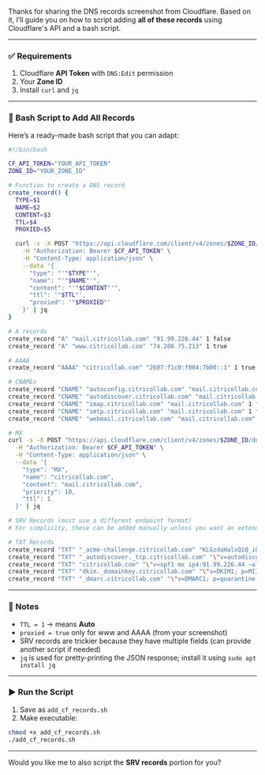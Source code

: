 Thanks for sharing the DNS records screenshot from Cloudflare. Based on it, I’ll guide you on how to script adding **all of these records** using Cloudflare's API and a bash script.

---

### ✅ Requirements

1. Cloudflare **API Token** with `DNS:Edit` permission
2. Your **Zone ID**
3. Install `curl` and `jq`

---

### 📜 Bash Script to Add All Records

Here’s a ready-made bash script that you can adapt:

```bash
#!/bin/bash

CF_API_TOKEN="YOUR_API_TOKEN"
ZONE_ID="YOUR_ZONE_ID"

# Function to create a DNS record
create_record() {
  TYPE=$1
  NAME=$2
  CONTENT=$3
  TTL=$4
  PROXIED=$5

  curl -s -X POST "https://api.cloudflare.com/client/v4/zones/$ZONE_ID/dns_records" \
    -H "Authorization: Bearer $CF_API_TOKEN" \
    -H "Content-Type: application/json" \
    --data '{
      "type": "'"$TYPE"'",
      "name": "'"$NAME"'",
      "content": "'"$CONTENT"'",
      "ttl": '"$TTL"',
      "proxied": '"$PROXIED"'
    }' | jq
}

# A records
create_record "A" "mail.citricollab.com" "91.99.226.44" 1 false
create_record "A" "www.citricollab.com" "74.208.75.213" 1 true

# AAAA
create_record "AAAA" "citricollab.com" "2607:f1c0:f084:7b00::1" 1 true

# CNAMEs
create_record "CNAME" "autoconfig.citricollab.com" "mail.citricollab.com" 1 false
create_record "CNAME" "autodiscover.citricollab.com" "mail.citricollab.com" 1 false
create_record "CNAME" "imap.citricollab.com" "mail.citricollab.com" 1 false
create_record "CNAME" "smtp.citricollab.com" "mail.citricollab.com" 1 false
create_record "CNAME" "webmail.citricollab.com" "mail.citricollab.com" 1 false

# MX
curl -s -X POST "https://api.cloudflare.com/client/v4/zones/$ZONE_ID/dns_records" \
  -H "Authorization: Bearer $CF_API_TOKEN" \
  -H "Content-Type: application/json" \
  --data '{
    "type": "MX",
    "name": "citricollab.com",
    "content": "mail.citricollab.com",
    "priority": 10,
    "ttl": 1
  }' | jq

# SRV Records (must use a different endpoint format)
# For simplicity, these can be added manually unless you want an extended version

# TXT Records
create_record "TXT" "_acme-challenge.citricollab.com" "KLGzdaHalxQiQ_iQCXyjjUXik...." 1 false
create_record "TXT" "_autodiscover._tcp.citricollab.com" "\"v=autodiscover1\"" 1 false
create_record "TXT" "citricollab.com" "\"v=spf1 mx ip4:91.99.226.44 ~all\"" 1 false
create_record "TXT" "dkim._domainkey.citricollab.com" "\"v=DKIM1; p=MIIBIjANBgkqhkiG...\"" 1 false
create_record "TXT" "_dmarc.citricollab.com" "\"v=DMARC1; p=quarantine; rua=mailto:...\"" 1 false
```

---

### 📌 Notes

* `TTL = 1` → means **Auto**
* `proxied = true` only for www and AAAA (from your screenshot)
* SRV records are trickier because they have multiple fields (can provide another script if needed)
* `jq` is used for pretty-printing the JSON response; install it using `sudo apt install jq`

---

### ▶️ Run the Script

1. Save as `add_cf_records.sh`
2. Make executable:

```bash
chmod +x add_cf_records.sh
./add_cf_records.sh
```

---

Would you like me to also script the **SRV records** portion for you?
